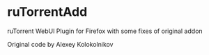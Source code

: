 # ruTorrentAdd
 ruTorrent WebUI Plugin for Firefox with some fixes of original addon

Original code by Alexey Kolokolnikov
